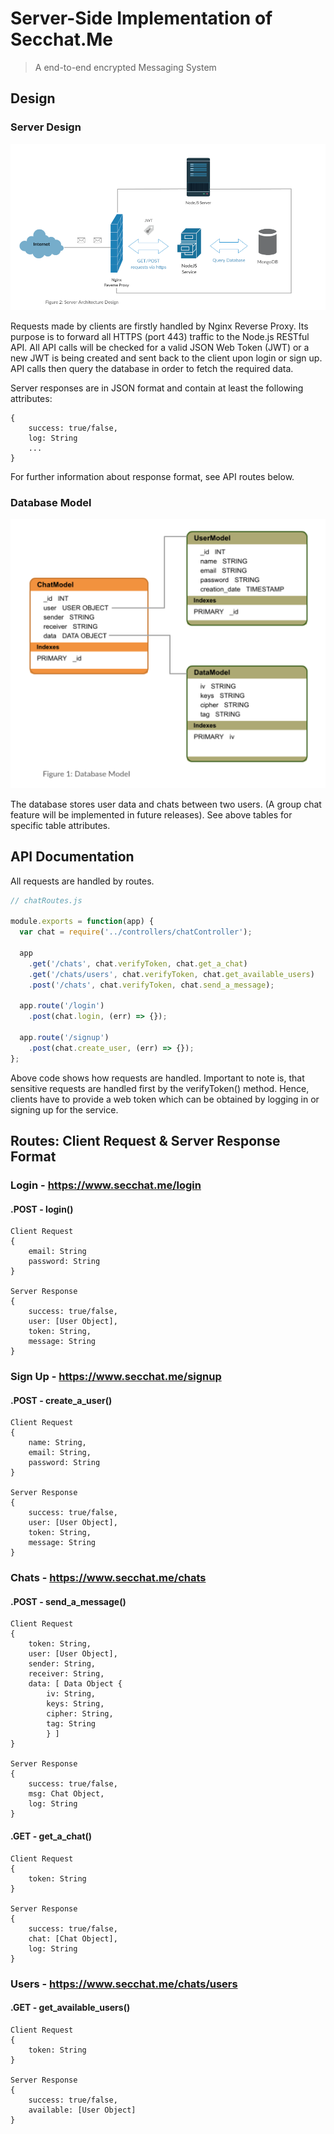 # Server-Side Implementation of Secchat.Me
> A end-to-end encrypted Messaging System

## Design
### Server Design

![Server Design](./assets/server_architecture_design.png?raw=true "Database Model")

Requests made by clients are firstly handled by Nginx Reverse Proxy. Its purpose is to forward all HTTPS (port 443) traffic to the Node.js RESTful API. 
All API calls will be checked for a valid JSON Web Token (JWT) or a new JWT is being created and sent back to the client upon login or sign up.
API calls then query the database in order to fetch the required data. 

Server responses are in JSON format and contain at least the following attributes:
```
{
    success: true/false,
    log: String
    ...
}
```

For further information about response format, see API routes below.


### Database Model
![Database Model](./assets/data_model.png?raw=true "Database Model")

The database stores user data and chats between two users. (A group chat feature will be implemented in future releases). See above tables for specific table attributes.


## API Documentation

All requests are handled by routes.

```javascript
// chatRoutes.js

module.exports = function(app) {
  var chat = require('../controllers/chatController');

  app
    .get('/chats', chat.verifyToken, chat.get_a_chat)
    .get('/chats/users', chat.verifyToken, chat.get_available_users)
    .post('/chats', chat.verifyToken, chat.send_a_message);

  app.route('/login')
    .post(chat.login, (err) => {});

  app.route('/signup')
    .post(chat.create_user, (err) => {});
};
```

Above code shows how requests are handled. Important to note is, that sensitive requests are handled first by the verifyToken() method. Hence, clients have to provide a web token which can be obtained by logging in or signing up for the service.

## Routes: Client Request & Server Response Format

### Login - https://www.secchat.me/login

#### .POST - login()
```
Client Request
{
    email: String
    password: String
}

Server Response
{
    success: true/false,
    user: [User Object],
    token: String,
    message: String
}
```

### Sign Up - https://www.secchat.me/signup

#### .POST - create_a_user()
```
Client Request
{
    name: String,
    email: String,
    password: String
}

Server Response
{
    success: true/false,
    user: [User Object],
    token: String,
    message: String
}
```

### Chats - https://www.secchat.me/chats

#### .POST - send_a_message()
```
Client Request
{
    token: String,
    user: [User Object],
    sender: String,
    receiver: String,
    data: [ Data Object {
        iv: String,
        keys: String, 
        cipher: String,
        tag: String
        } ]
}

Server Response
{
    success: true/false,
    msg: Chat Object,
    log: String
}
```

#### .GET - get_a_chat()
```
Client Request
{
    token: String
}

Server Response
{
    success: true/false,
    chat: [Chat Object],
    log: String
}
```

### Users - https://www.secchat.me/chats/users

#### .GET - get_available_users()
```
Client Request
{
    token: String
}

Server Response
{
    success: true/false,
    available: [User Object]
}
```
